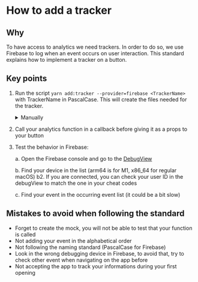 # How to add a tracker

## Why

To have access to analytics we need trackers. In order to do so, we use Firebase to log when an event occurs on user interaction. This standard explains how to implement a tracker on a button.

## Key points

1. Run the script `yarn add:tracker --provider=firebase <TrackerName>` with TrackerName in PascalCase. This will create the files needed for the tracker.

   <details>
   <summary>Manually</summary>
   Add a Firebase event in your code (following alphabetical order)

   a. For Firebase, add your event in [src/libs/firebase/analytics/events.ts](../../src/libs/firebase/analytics/events.ts).
   b. Add a function called `log<YourEvent>` in [src/libs/analytics/logEventAnalytics.ts](../../src/libs/analytics/logEventAnalytics.ts), where you will call the method `logEvent` of `analytics` (from [src/libs/analytics/index.ts](../../src/libs/analytics/index.ts)), with the firebase event name(s). If an event name is not specified for one of these providers, then the event won't be triggered by that provider.

   c. Add a mock of your function in [src/libs/analytics/\_\_mocks\_\_/provider.ts](../../src/libs/analytics/__mocks__/logEventAnalytics.ts)
   </details>

2. Call your analytics function in a callback before giving it as a props to your button

3. Test the behavior in Firebase:

   a. Open the Firebase console and go to the [DebugView](https://console.firebase.google.com/u/4/project/passculture-native/analytics/app/android:app.passculture/debugview)

   b. Find your device in the list (arm64 is for M1, x86_64 for regular macOS)
   b2. If you are connected, you can check your user ID in the debugView to match the one in your cheat codes

   c. Find your event in the occurring event list (it could be a bit slow)

## Mistakes to avoid when following the standard

- Forget to create the mock, you will not be able to test that your function is called
- Not adding your event in the alphabetical order
- Not following the naming standard (PascalCase for Firebase)
- Look in the wrong debugging device in Firebase, to avoid that, try to check other event when navigating on the app before
- Not accepting the app to track your informations during your first opening
